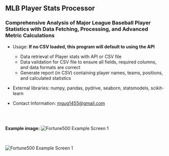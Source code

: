 ## MLB Player Stats Processor

### Comprehensive Analysis of Major League Baseball Player Statistics with Data Fetching, Processing, and Advanced Metric Calculations

- Usage:
  **If no CSV loaded, this program will default to using the API**
  - Data retrieval of Player stats with API or CSV file
  - Data validation for CSV file to ensure all fields, required columns, and data formats are correct
  - Generate report (in CSV) containing player names, teams, positions, and calculated statistics
    
- External libraries: numpy, pandas, pydrive, seaborn, statsmodels, scikit-learn
    
- Contact Information: [mgug1455@gmail.com](mailto:mgug1455@gmail.com)
<br>
<br>

**Example image:**
![Fortune500 Example Screen 1](/assets/Fortune500_screen1.png)

<br>

![Fortune500 Example Screen 1](/assets/Fortune500_screen2.png)
